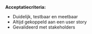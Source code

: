 **Acceptatiecriteria:**
- Duidelijk, testbaar en meetbaar
- Altijd gekoppeld aan een user story
- Gevalideerd met stakeholders
